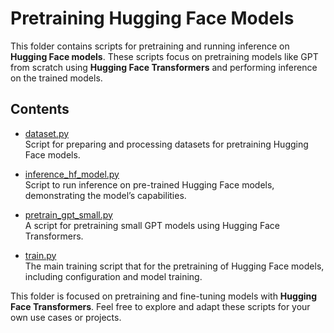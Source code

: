 # Pretraining Hugging Face Models

This folder contains scripts for pretraining and running inference on **Hugging Face models**. These scripts focus on pretraining models like GPT from scratch using **Hugging Face Transformers** and performing inference on the trained models.

## Contents
- [dataset.py](dataset.py)  
  Script for preparing and processing datasets for pretraining Hugging Face models.

- [inference_hf_model.py](inference_hf_model.py)  
  Script to run inference on pre-trained Hugging Face models, demonstrating the model’s capabilities.

- [pretrain_gpt_small.py](pretrain_gpt_small.py)  
  A script for pretraining small GPT models using Hugging Face Transformers.

- [train.py](train.py)  
  The main training script that for the pretraining of Hugging Face models, including configuration and model training.


This folder is focused on pretraining and fine-tuning models with **Hugging Face Transformers**. 
Feel free to explore and adapt these scripts for your own use cases or projects.
